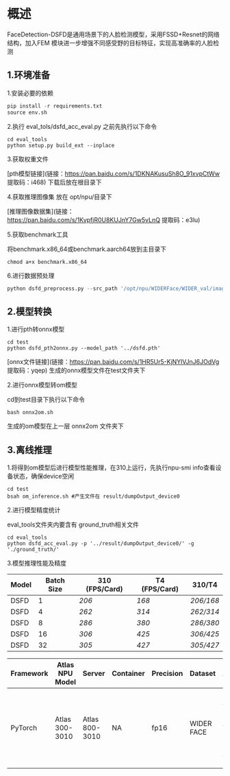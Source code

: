 



# 概述

FaceDetection-DSFD是通用场景下的人脸检测模型，采用FSSD+Resnet的网络结构，加入FEM 模块进一步增强不同感受野的目标特征，实现高准确率的人脸检测

## 1.环境准备



1.安装必要的依赖

```python
pip install -r requirements.txt
source env.sh
```

2.执行 eval_tols/dsfd_acc_eval.py 之前先执行以下命令

```
cd eval_tools
python setup.py build_ext --inplace
```

3.获取权重文件

[pth模型链接](链接：https://pan.baidu.com/s/1DKNAKusuSh8O_91xvpCtWw  提取码：i468)  下载后放在根目录下

4.获取推理图像集 放在 opt/npu/目录下

[推理图像数据集](链接：https://pan.baidu.com/s/1KvpfjR0U8KUJnY7Gw5vLnQ  提取码：e3lu)

5.获取benchmark工具

将benchmark.x86_64或benchmark.aarch64放到主目录下

```
chmod a+x benchmark.x86_64
```

6.进行数据预处理

```python
python dsfd_preprocess.py --src_path '/opt/npu/WIDERFace/WIDER_val/images/' #主目录下产生info_result.info文件
```



## 2.模型转换

1.进行pth转onnx模型

```
cd test
python dsfd_pth2onnx.py --model_path '../dsfd.pth'
```

[onnx文件链接](链接：https://pan.baidu.com/s/1HR5Ur5-KjNYlVJnJ6JOdVg  提取码：yqep) 生成的onnx模型文件在test文件夹下

2.进行onnx模型转om模型

cd到test目录下执行以下命令

```
bash onnx2om.sh
```

生成的om模型在上一层 onnx2om 文件夹下

## 3.离线推理

1.将得到om模型后进行模型性能推理，在310上运行，先执行npu-smi info查看设备状态，确保device空闲

```
cd test
bsah om_inference.sh #产生文件在 result/dumpOutput_device0 
```

2.进行模型精度统计

eval_tools文件夹内要含有 ground_truth相关文件

```
cd eval_tools
python dsfd_acc_eval.py -p '../result/dumpOutput_device0/' -g './ground_truth/'
```

3.模型推理性能及精度

| Model | Batch Size | 310 (FPS/Card) | T4 (FPS/Card) | 310/T4    |
| ----- | ---------- | -------------- | ------------- | --------- |
| DSFD  | 1          | *206*          | *168*         | *206/168* |
| DSFD  | 4          | *262*          | *314*         | *262/314* |
| DSFD  | 8          | *286*          | *380*         | *286/380* |
| DSFD  | 16         | *306*          | *425*         | *306/425* |
| DSFD  | 32         | *305*          | *427*         | *305/427* |



| Framework | Atlas  NPU Model | Server          | Container | Precision | Dataset    | Accuracy                                                     | Ascend  AI Processor | NPU  Version         |
| --------- | ---------------- | --------------- | --------- | --------- | ---------- | ------------------------------------------------------------ | -------------------- | -------------------- |
| PyTorch   | Atlas 300-3010   | Atlas  800-3010 | NA        | fp16      | WIDER FACE | Easy  Val AP: 0.9443  Medium Val AP: 0.9347  Hard  Val AP: 0.8645 | Ascend  310          | Atlas  300-3010-32GB |